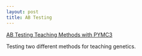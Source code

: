 ```yaml
---
layout: post
title: AB Testing
---
```



[AB Testing Teaching Methods with PYMC3]( https://github.com/JoomiK/AB-testing-teaching-methods/blob/master/AB%20Testing%20teaching%20methods.ipynb)

Testing two different methods for teaching genetics.
